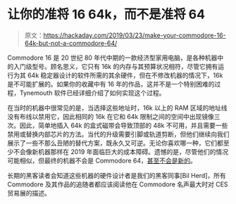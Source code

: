 # 让你的准将 16 64k，而不是准将 64

> 原文：<https://hackaday.com/2019/03/23/make-your-commodore-16-64k-but-not-a-commodore-64/>

Commodore 16 是 20 世纪 80 年代中期的一款经济型家用电脑，是各种机器中的入门级型号。顾名思义，它只有 16k 的内存与其预算状况相符，尽管它拥有运行为其 64k 稳定器设计的软件所需的其余硬件，但在不修改机器的情况下，16k 是不可能扩展的。如果你的收藏中有 16 年的作品，这并不是一个特别困难的过程，Tynemouth 软件已经详细介绍了如何实现这个过程。

在当时的机器中很常见的是，当选择这些地址时，16k 以上的 RAM 区域的地址线没有布线以禁用它，因此相同的 16k 在它和 64k 限制之间的空间中出现镜像三次。因此，简单地插入 64k 的盒式磁带会导致顶部的 48k 不可用，并且需要一些禁用或替换内部芯片的方法。当代的升级需要引脚或轨道剪断，但他们继续向我们展示了一些不那么丑陋的替代方案，既永久又可逆。无论你喜欢哪一种，它们都至少不会像新机器那样在 2019 年面临巨大的成本障碍。遗憾的是，尽管他们的情况可能相似，但最终的机器不会是 Commodore 64，[甚至不会是新的](https://hackaday.com/2019/03/12/its-raining-brand-new-commodore-64s/)。

长期的黑客读者会知道这些机器的硬件设计者是我们的黑客同事[Bil Herd]，所有 Commodore 及其作品的追随者都应该阅读他在 Commodore 名声最大时对 CES 贸易展的描述。
